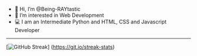 - 👋 Hi, I’m @Being-RAYtastic
- 👀 I’m interested in Web Development
- 💻 I am an Intermediate Python and HTML, CSS and Javascript Developer

<hr>

[![GitHub Streak](https://github-readme-streak-stats.herokuapp.com?user=Being-RAYtastic&theme=aura-dark&hide_border=true)] (https://git.io/streak-stats)



